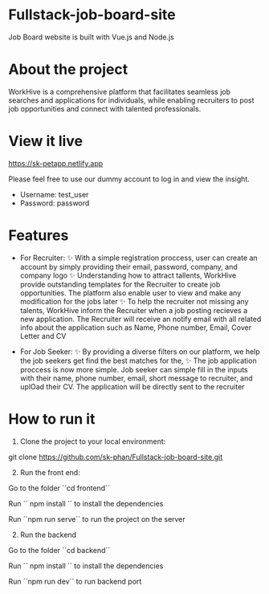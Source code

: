 # Fullstack-job-board-site
Job Board website is built with Vue.js and Node.js

# About the project
WorkHive is a comprehensive platform that facilitates seamless job searches and applications for individuals, while enabling recruiters to post job opportunities and connect with talented professionals.

# View it live
https://sk-petapp.netlify.app

Please feel free to use our dummy account to log in and view the insight. 
- Username: test_user 
- Password: password

# Features
- For Recruiter:
   :sparkles: With a simple registration proccess, user can create an account by simply providing their email, password, company, and company logo
   :sparkles: Understanding how to attract tallents, WorkHive provide outstanding templates for the Recruiter to create job opportunities. The platform also enable user to view and make any modification for the jobs later
   :sparkles: To help the recruiter not missing any talents, WorkHive inform the Recruiter when a job posting recieves a new application. The Recruiter will receive an notify email with all related info about the application such as Name, Phone number, Email, Cover Letter and CV

- For Job Seeker:
  :sparkles: By providing a diverse filters on our platform, we help the job seekers get find the best matches for the,
  :sparkles: The job application proccess is now more simple. Job seeker can simple fill in the inputs with their name, phone number, email, short message to recruiter, and uplOad their CV. The application will be directly sent to the recruiter
 
 
# How to run it
1. Clone the project to your local environment:

git clone https://github.com/sk-phan/Fullstack-job-board-site.git

2. Run the front end:

Go to the folder ´´cd frontend´´

Run ´´ npm install ´´ to install the dependencies

Run ´´npm run serve´´ to run the project on the server

2. Run the backend
   
Go to the folder ´´cd backend´´

Run ´´ npm install ´´ to install the dependencies

Run ´´npm run dev´´ to run backend port
   
 
 
